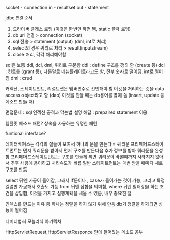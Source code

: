 socket - connection
in - resultset
out - statement

jdbc 연결순서
1. 드라이버 클래스 로딩 (이것은 한번만 하면 됌, static 블럭 로딩)
2. db url 연결 > connection (socket)
3. sql 전송 > statement (output) (dml, int로 처리)
4. select의 경우 쿼리로 처리 > result(inputstream)
5. close 처리, 각각 처리해야함

sql은 보통 ddl, dcl, dml, 쿼리로 구분함
ddl : define 구조를 정의 함 (create 등)
dcl : 컨트롤 (grant 등), 다른말로 메뉴플레이트라고도 함, 전부 숫자로 떨어짐, int로 떨어짐
dml : crud

커넥션, 스테이트먼트, 리절트셋은 멤버변수로 선언해야 함
이것을 처리하는 것을 data access object라고 함 (dao)
이것을 만들 때는 db용어를 많이 씀 (insert, update 등 메소드 만들 때)

면접문제 : sql 인젝션 공격과 막는법 설명
해답 : prepaired statement 이용

템플릿 메소드 패턴?
상속을 사용하는 유명한 패턴

funtional interface?


데이터베이스는 각각의 절들이 모여서 하나의 문을 만든다 = 쿼리문
프리페어드스테이트먼트는 먼저 쿼리문을 받아서 먼저 구조를 만든다음 추가 정보를 받아 쿼리문을 완성함
프리페어드스테이트먼트는 구조를 만들게 듸면 쿼리문이 바뀔때까지 사라지지 않아서 추후 사용에 용이하고 처리속도가 빠름
일반 스테이트먼트는 매번 받을 때마다 새로 구조를 만듬

select 뒤엔 가공이 들어감, 그래서 if문이나 , case가 들어가는 것이 가능, 그리고 특정 컬럼만 가공해서 호출도 가능
from 뒤엔 집합을 의미함, 
where  뒤엔 필터링을 하는 조건을 삽입함, 이것을 가지고 실행계획을 세울 수 있음, 배우 중요한 절

인덱스를 만드는 이유 중 하나는 정렬을 하지 않기 위해 만듬
db가 정렬을 하게되면 성능이 떨어짐

디미터법칙
모놀리식 아키텍처


HttpServletRequest,HttpServletResponce 안에 들어있는 메소드 공부